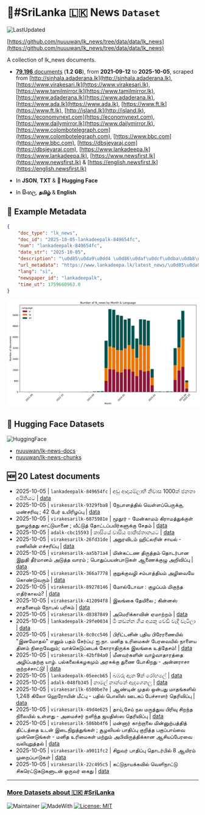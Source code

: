 # 📄#SriLanka 🇱🇰 News `Dataset`

![LastUpdated](https://img.shields.io/badge/last_updated-2025--10--05_17:23:50-green)

[https://github.com/nuuuwan/lk_news/tree/data/data/lk_news](https://github.com/nuuuwan/lk_news/tree/data/data/lk_news)

A collection of lk_news documents.

- [**79,196** documents](https://github.com/nuuuwan/lk_news/tree/data/data/lk_news) (**1.2 GB**), from **2021-09-12** to **2025-10-05**, scraped from [http://sinhala.adaderana.lk](http://sinhala.adaderana.lk), [https://www.virakesari.lk](https://www.virakesari.lk), [https://www.tamilmirror.lk](https://www.tamilmirror.lk), [https://www.adaderana.lk](https://www.adaderana.lk), [https://www.ada.lk](https://www.ada.lk), [https://www.ft.lk](https://www.ft.lk), [http://island.lk](http://island.lk), [https://economynext.com](https://economynext.com), [https://www.dailymirror.lk](https://www.dailymirror.lk), [https://www.colombotelegraph.com](https://www.colombotelegraph.com), [https://www.bbc.com](https://www.bbc.com), [https://dbsjeyaraj.com](https://dbsjeyaraj.com), [https://www.lankadeepa.lk](https://www.lankadeepa.lk), [https://www.newsfirst.lk](https://www.newsfirst.lk) & [https://english.newsfirst.lk](https://english.newsfirst.lk)

- In **JSON**, **TXT** & **🤗 Hugging Face**

- In **සිංහල**, **தமிழ்** & **English**

## 📝 Example Metadata

```json
{
    "doc_type": "lk_news",
    "doc_id": "2025-10-05-lankadeepalk-849654fc",
    "num": "lankadeepalk-849654fc",
    "date_str": "2025-10-05",
    "description": "\u0d85\u0da9\u0dd4 \u0d86\u0daf\u0dcf\u0dba\u0db8\u0dca\u0dbd\u0dcf\u0db7\u0dd3  \u0db1\u0dd2\u0dc0\u0dcf\u0dc3 1000\u0d9a\u0dca \u0da2\u0db1\u0dad\u0dcf \u0d85\u0dba\u0dd2\u0dad\u0dd2\u0dba\u0da7",
    "url_metadata": "https://www.lankadeepa.lk/latest_news/\u0d85\u0da9-\u0d86\u0daf\u0dba\u0db8\u0dbd\u0db7-\u0db1\u0dc0\u0dc3-1000\u0d9a-\u0da2\u0db1\u0dad-\u0d85\u0dba\u0dad\u0dba\u0da7/1-680761",
    "lang": "si",
    "newspaper_id": "lankadeepalk",
    "time_ut": 1759660963.0
}
```

![Chart](https://raw.githubusercontent.com/nuuuwan/lk_news/refs/heads/data/data/lk_news/docs_by_month_and_lang.png)

## 🤗 Hugging Face Datasets

![HuggingFace](https://img.shields.io/badge/-HuggingFace-FDEE21?style=for-the-badge&logo=HuggingFace)

- [nuuuwan/lk-news-docs](https://huggingface.co/datasets/nuuuwan/lk-news-docs)
- [nuuuwan/lk-news-chunks](https://huggingface.co/datasets/nuuuwan/lk-news-chunks)

## 🆕 20 Latest documents

- 2025-10-05 | `lankadeepalk-849654fc` | අඩු ආදායම්ලාභී  නිවාස 1000ක් ජනතා අයිතියට | [data](https://github.com/nuuuwan/lk_news/tree/data/data/lk_news/2020s/2025/2025-10-05-lankadeepalk-849654fc)
- 2025-10-05 | `virakesarilk-9329fba8` | நேபாளத்தில் வெள்ளப்பெருக்கு, மண்சரிவு ; 42 பேர் உயிரிழப்பு | [data](https://github.com/nuuuwan/lk_news/tree/data/data/lk_news/2020s/2025/2025-10-05-virakesarilk-9329fba8)
- 2025-10-05 | `virakesarilk-6875981e` | மூதூர் - மேன்காமம் கிராமத்துக்குள் நுழைந்தது  காட்டுயானை ; வீட்டுத் தோட்டப்பயிர்களுக்கு சேதம் | [data](https://github.com/nuuuwan/lk_news/tree/data/data/lk_news/2020s/2025/2025-10-05-virakesarilk-6875981e)
- 2025-10-05 | `adalk-cbc15593` | කාසියේ වාසිය පාකිස්තානයට | [data](https://github.com/nuuuwan/lk_news/tree/data/data/lk_news/2020s/2025/2025-10-05-adalk-cbc15593)
- 2025-10-05 | `virakesarilk-26fd31de` | அநுரவிடம் ஹிட்லரின் சாயல் - ரணிலின் எச்சரிப்பு | [data](https://github.com/nuuuwan/lk_news/tree/data/data/lk_news/2020s/2025/2025-10-05-virakesarilk-26fd31de)
- 2025-10-05 | `virakesarilk-aa5b71a4` | மின்கட்டண திருத்தம் தொடர்பான இறுதி தீர்மானம் அடுத்த வாரம் ; பொதுப்பயன்பாடுகள் ஆணைக்குழு அறிவிப்பு | [data](https://github.com/nuuuwan/lk_news/tree/data/data/lk_news/2020s/2025/2025-10-05-virakesarilk-aa5b71a4)
- 2025-10-05 | `virakesarilk-366a7778` | குறுக்குவழி சம்பாத்தியம் அழிவையே கொண்டுவரும் | [data](https://github.com/nuuuwan/lk_news/tree/data/data/lk_news/2020s/2025/2025-10-05-virakesarilk-366a7778)
- 2025-10-05 | `virakesarilk-89278146` | மோல்டோவா : குழப்பம் மிகுந்த எதிர்காலம்? | [data](https://github.com/nuuuwan/lk_news/tree/data/data/lk_news/2020s/2025/2025-10-05-virakesarilk-89278146)
- 2025-10-05 | `virakesarilk-412094f8` | இலங்கை தேயிலை ; கின்னஸ் சாதனையும் நோபல் பரிசும் | [data](https://github.com/nuuuwan/lk_news/tree/data/data/lk_news/2020s/2025/2025-10-05-virakesarilk-412094f8)
- 2025-10-05 | `virakesarilk-d8387849` | அமெரிக்காவின் ஏமாற்றம் | [data](https://github.com/nuuuwan/lk_news/tree/data/data/lk_news/2020s/2025/2025-10-05-virakesarilk-d8387849)
- 2025-10-05 | `lankadeepalk-29fe0034` | මී කඩන්න ගිය අයකු වෙඩි වැදී වැටිලා | [data](https://github.com/nuuuwan/lk_news/tree/data/data/lk_news/2020s/2025/2025-10-05-lankadeepalk-29fe0034)
- 2025-10-05 | `virakesarilk-8c0cc546` | பிரிட்டனின் புதிய பிரேரணையில் "இனமோதல்" எனும் பதம் சேர்ப்பு: ஐ.நா. மனித உரிமைகள் பேரவையில் நாளைய தினம் நிறைவேறும்; வாக்கெடுப்பைக் கோராதிருக்க இலங்கை உத்தேசம்! | [data](https://github.com/nuuuwan/lk_news/tree/data/data/lk_news/2020s/2025/2025-10-05-virakesarilk-8c0cc546)
- 2025-10-05 | `virakesarilk-42bf84a0` | மீனவர்களின் வாழ்வாதாரத்தை அழிப்பதற்கு யாழ். பல்கலைக்கழகமும் அரசுக்கு துணை போகிறது - அன்னராசா குற்றச்சாட்டு! | [data](https://github.com/nuuuwan/lk_news/tree/data/data/lk_news/2020s/2025/2025-10-05-virakesarilk-42bf84a0)
- 2025-10-05 | `lankadeepalk-05eecb65` | බඹරු ඇන 9ක් රෝහලේ | [data](https://github.com/nuuuwan/lk_news/tree/data/data/lk_news/2020s/2025/2025-10-05-lankadeepalk-05eecb65)
- 2025-10-05 | `adalk-048fb345` | නාමල් නාන්නේ ඇදගෙනලු | [data](https://github.com/nuuuwan/lk_news/tree/data/data/lk_news/2020s/2025/2025-10-05-adalk-048fb345)
- 2025-10-05 | `virakesarilk-6500be7e` | ஆண்டின் முதல் ஒன்பது மாதங்களில்  1,248 கிலோ ஹெரோயின் மீட்பு - பதில் பொலிஸ் ஊடகப் பேச்சாளர்  தெரிவிப்பு | [data](https://github.com/nuuuwan/lk_news/tree/data/data/lk_news/2020s/2025/2025-10-05-virakesarilk-6500be7e)
- 2025-10-05 | `virakesarilk-49d4e625` | தாய்,சேய்  நல மருத்துவ பிரிவு  சிறந்த நிலையில் உள்ளது - அமைச்சர்  நளிந்த ஜயதிஸ்ஸ தெரிவிப்பு | [data](https://github.com/nuuuwan/lk_news/tree/data/data/lk_news/2020s/2025/2025-10-05-virakesarilk-49d4e625)
- 2025-10-05 | `virakesarilk-586bb4f6` | மன்னார் காற்றாலை மின்னுற்பத்தித் திட்டத்தை உடன் இடைநிறுத்துங்கள் ; சூழலியல் பாதிப்பு குறித்த பகுப்பாய்வை முன்னெடுங்கள் - மனித உரிமைகள் மற்றும் அபிவிருத்திக்கான ஆசியப்பேரவை வலியுறுத்தல் | [data](https://github.com/nuuuwan/lk_news/tree/data/data/lk_news/2020s/2025/2025-10-05-virakesarilk-586bb4f6)
- 2025-10-05 | `virakesarilk-a9011fc2` | சிறுவர் பாதிப்பு தொடர்பில்  8 ஆயிரம் முறைப்பாடுகள் | [data](https://github.com/nuuuwan/lk_news/tree/data/data/lk_news/2020s/2025/2025-10-05-virakesarilk-a9011fc2)
- 2025-10-05 | `virakesarilk-22c495c5` | கட்டுநாயக்கவில் வெளிநாட்டு சிகரெட்டுகடுகளுடன் ஒருவர் கைது | [data](https://github.com/nuuuwan/lk_news/tree/data/data/lk_news/2020s/2025/2025-10-05-virakesarilk-22c495c5)

---

### [More Datasets about 🇱🇰 #SriLanka](https://github.com/nuuuwan/lk_datasets)

![Maintainer](https://img.shields.io/badge/maintainer-nuuuwan-red)
![MadeWith](https://img.shields.io/badge/made_with-python-blue)
[![License: MIT](https://img.shields.io/badge/License-MIT-yellow.svg)](https://opensource.org/licenses/MIT)
